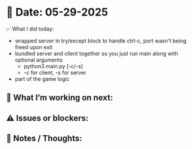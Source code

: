 # 📅 Date: 05-29-2025

✅ What I did today:
- wrapped server in try/except block to handle ctrl-c, port wasn't being freed upon exit
- bundled server and client together so you just run main along with optional arguments
    - python3 main.py [-c/-s]
    - -c for client, -s for server
- part of the game logic

🔧 What I’m working on next:
- 

⚠️ Issues or blockers:
- 

🧠 Notes / Thoughts:
- 
